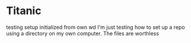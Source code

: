 # Titanic
testing setup initialized from own wd
I'm just testing how to set up a repo using a directory on my own computer. The files are worthless
